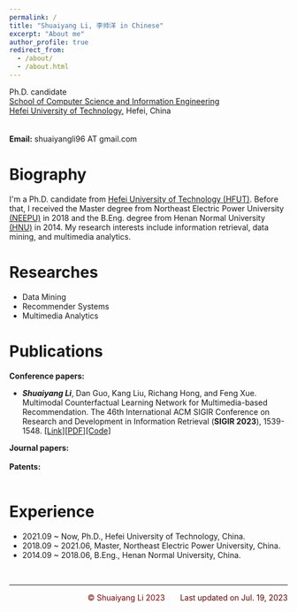 ```yaml
---
permalink: /
title: "Shuaiyang Li, 李帅洋 in Chinese"
excerpt: "About me"
author_profile: true
redirect_from: 
  - /about/
  - /about.html
---
```

Ph.D. candidate  <br>
[School of Computer Science and Information Engineering](http://ci.hfut.edu.cn/) <br>
[Hefei University of Technology](http://www.hfut.edu.cn/), Hefei, China <br>
<br>
<br>
**Email:** shuaiyangli96 AT gmail.com  <br>

Biography
======
I'm a Ph.D. candidate from [Hefei University of Technology (HFUT)](http://www.hfut.edu.cn/). Before that, I received the Master degree from Northeast Electric Power University [(NEEPU)](http://www.neepu.edu.cn/) in 2018 and the B.Eng. degree from Henan Normal University [(HNU)](https://www.htu.edu.cn/) in 2014. My research interests include information retrieval, data mining, and multimedia analytics.

Researches
======
<!-- <tr>
<tr>
  <tr>
    <td>
      <div align="left">
        <img src="../assets/SIGIR2023Li/overview.png" alt="" class="img_overview">
      </div>
    </td>
    <td valign="baseline">
      <b>Multimodal Counterfactual Learning Network for Multimedia-based Recommendation</b><br>
      <strong>Shuaiyang Li<strong>, Dan Guo, Kang Liu, Richang Hong, and Feng Xue<br>
      The 46th International ACM SIGIR Conference on Research and Development in Information Retrieval (<strong>SIGIR</strong>), 2023
      <br>
      [<a href="https://dl.acm.org/doi/10.1145/3539618.3591739" target="_blank">Link</a>]
      [<a href="../assets/SIGIR2023Li/paper.pdf" target="_blank">Paper</a>]
      [<a href="../assets/SIGIR2023Li/bib.html" target="_blank">BibTex</a>]
      [<a href="https://github.com/shuaiyangli/MCLN" target="_blank">Code</a>]
    </td>
  </tr>  -->
- Data Mining
- Recommender Systems
- Multimedia Analytics

Publications
======
**Conference papers:** <br>
- **_Shuaiyang Li_**, Dan Guo, Kang Liu, Richang Hong, and Feng Xue. Multimodal Counterfactual Learning Network for Multimedia-based Recommendation. The 46th International ACM SIGIR Conference on Research and Development in Information Retrieval (**SIGIR 2023**), 1539-1548. [[Link]](https://dl.acm.org/doi/10.1145/3539618.3591739)[[PDF]](../assets/SIGIR2023Li/paper.pdf)[[Code]](https://github.com/shuaiyangli/MCLN)

**Journal papers:** <br>
<br>
**Patents:** <br>
<br>

Experience
======
- 2021.09 ~ Now, Ph.D., Hefei University of Technology, China.
- 2018.09 ~ 2021.06, Master, Northeast Electric Power University, China.
- 2014.09 ~ 2018.06, B.Eng., Henan Normal University, China.<br>
<br>

---
<p align="right"><font color="#800000">&copy; Shuaiyang Li 2023</font> &nbsp;&nbsp;&nbsp;&nbsp;&nbsp; <font color="#660000">Last updated on Jul. 19, 2023</font></p>
